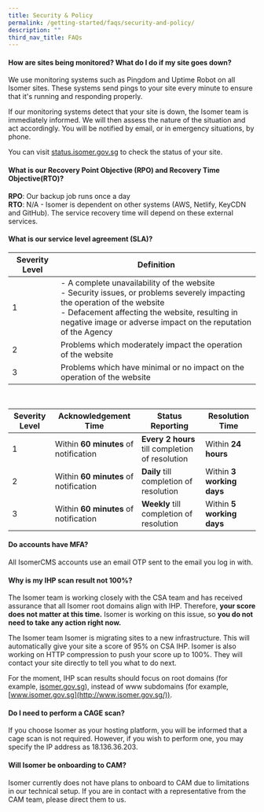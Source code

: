 ```yaml
---
title: Security & Policy
permalink: /getting-started/faqs/security-and-policy/
description: ""
third_nav_title: FAQs
---
```

#### How are sites being monitored? What do I do if my site goes down?

We use monitoring systems such as Pingdom and Uptime Robot on all Isomer sites. These systems send pings to your site every minute to ensure that it's running and responding properly.

If our monitoring systems detect that your site is down, the Isomer team is immediately informed. We will then assess the nature of the situation and act accordingly. You will be notified by email, or in emergency situations, by phone.

You can visit [status.isomer.gov.sg](https://status.isomer.gov.sg/) to check the status of your site.


#### What is our Recovery Point Objective (RPO) and Recovery Time Objective(RTO)?

**RPO**: Our backup job runs once a day   
**RTO**: N/A - Isomer is dependent on other systems (AWS, Netlify, KeyCDN and GitHub). The service recovery time will depend on these external services.

#### What is our service level agreement (SLA)?

<table>
<thead>
  <tr>
    <th>Severity Level</th>
    <th>Definition</th>
  </tr>
</thead>
<tbody>
  <tr>
    <td>1</td>
    <td>- A complete unavailability of the website<br>- Security issues, or problems severely impacting the operation of the website<br>- Defacement affecting the website, resulting in negative image or adverse impact on the reputation of the Agency</td>
  </tr>
  <tr>
    <td>2</td>
    <td>Problems which moderately impact the operation of the website</td>
  </tr>
  <tr>
    <td>3</td>
    <td>Problems which have minimal or no impact on the operation of the website</td>
  </tr>
</tbody>
</table>

<br>

|Severity Level|Acknowledgement Time|Status Reporting|Resolution Time|
|-|-|-|-|
|1|Within **60 minutes** of notification|**Every 2 hours** till completion of resolution|Within **24 hours**|
|2|Within **60 minutes** of notification|**Daily** till completion of resolution|Within **3 working days**|
|3|Within **60 minutes** of notification|**Weekly** till completion of resolution|Within **5 working days**|

#### Do accounts have MFA?
All IsomerCMS accounts use an email OTP sent to the email you log in with.

#### Why is my IHP scan result not 100%?
The Isomer team is working closely with the CSA team and has received assurance that all Isomer root domains align with IHP. Therefore, **your score does not matter at this time.** Isomer is working on this issue, so **you do not need to take any action right now.**

The Isomer team 
Isomer is migrating sites to a new infrastructure. This will automatically give your site a score of 95% on CSA IHP. Isomer is also working on HTTP compression to push your score up to 100%. They will contact your site directly to tell you what to do next. 

For the moment, IHP scan results should focus on root domains (for example, [isomer.gov.sg](http://isomer.gov.sg/)), instead of www subdomains (for example, [www.isomer.gov.sg](http://www.isomer.gov.sg/)).


#### Do I need to perform a CAGE scan?
If you choose Isomer as your hosting platform, you will be informed that a cage scan is not required. However, if you wish to perform one, you may specify the IP address as 18.136.36.203.

#### Will Isomer be onboarding to CAM?
Isomer currently does not have plans to onboard to CAM due to limitations in our technical setup. If you are in contact with a representative from the CAM team, please direct them to us.
